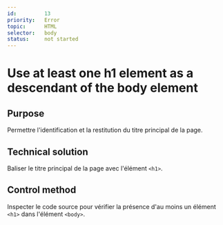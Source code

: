 ```yaml
---
id:         13
priority:   Error
topic:      HTML
selector:   body
status:     not started
---
```


# Use at least one h1 element as a descendant of the body element

## Purpose

Permettre l'identification et la restitution du titre principal de la page.

## Technical solution

Baliser le titre principal de la page avec l'élément `<h1>`.

## Control method

Inspecter le code source pour vérifier la présence d'au moins un élément `<h1>` dans l'élément `<body>`.

